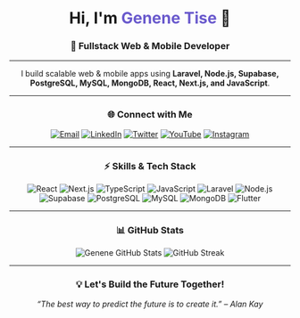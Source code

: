 <h1 align="center">Hi, I'm <span style="color:#6A5ACD;">Genene Tise</span> 👋</h1>
<h3 align="center">🚀 Fullstack Web & Mobile Developer</h3>

---

<p align="center">
I build scalable web & mobile apps using <strong>Laravel, Node.js, Supabase, PostgreSQL, MySQL, MongoDB, React, Next.js, and JavaScript</strong>.
</p>

---

<h3 align="center">🌐 Connect with Me</h3>
<p align="center">
  <a href="mailto:tisegenene@gmail.com"><img src="https://img.shields.io/badge/Email-D14836?style=for-the-badge&logo=gmail&logoColor=white" alt="Email"></a>
  <a href="https://linkedin.com/in/genene-tise-253037234"><img src="https://img.shields.io/badge/LinkedIn-0077B5?style=for-the-badge&logo=linkedin&logoColor=white" alt="LinkedIn"></a>
  <a href="https://twitter.com/genene_tise"><img src="https://img.shields.io/badge/Twitter-1DA1F2?style=for-the-badge&logo=twitter&logoColor=white" alt="Twitter"></a>
  <a href="https://youtube.com/@tisetube1"><img src="https://img.shields.io/badge/YouTube-FF0000?style=for-the-badge&logo=youtube&logoColor=white" alt="YouTube"></a>
  <a href="https://www.instagram.com/tise_genene/"><img src="https://img.shields.io/badge/Instagram-E4405F?style=for-the-badge&logo=instagram&logoColor=white" alt="Instagram"></a>
</p>

---

<h3 align="center">⚡ Skills & Tech Stack</h3>
<p align="center">
  <img src="https://img.shields.io/badge/React-61DAFB?style=for-the-badge&logo=react&logoColor=black" alt="React">
  <img src="https://img.shields.io/badge/Next.js-000000?style=for-the-badge&logo=next.js&logoColor=white" alt="Next.js">
  <img src="https://img.shields.io/badge/TypeScript-F7DF1E?style=for-the-badge&logo=typescript&logoColor=black" alt="TypeScript">
  <img src="https://img.shields.io/badge/JavaScript-F7DF1E?style=for-the-badge&logo=javascript&logoColor=black" alt="JavaScript">
  <img src="https://img.shields.io/badge/Laravel-E91E63?style=for-the-badge&logo=laravel&logoColor=white" alt="Laravel">
  <img src="https://img.shields.io/badge/Node.js-339933?style=for-the-badge&logo=node.js&logoColor=white" alt="Node.js">
  <img src="https://img.shields.io/badge/Supabase-3ECF8E?style=for-the-badge&logo=supabase&logoColor=white" alt="Supabase">
  <img src="https://img.shields.io/badge/PostgreSQL-336791?style=for-the-badge&logo=postgresql&logoColor=white" alt="PostgreSQL">
  <img src="https://img.shields.io/badge/MySQL-4479A1?style=for-the-badge&logo=mysql&logoColor=white" alt="MySQL">
  <img src="https://img.shields.io/badge/MongoDB-47A248?style=for-the-badge&logo=mongodb&logoColor=white" alt="MongoDB">
  <img src="https://img.shields.io/badge/Flutter-02569B?style=for-the-badge&logo=flutter&logoColor=white" alt="Flutter">
</p>

---

<h3 align="center">📊 GitHub Stats</h3>
<p align="center">
  <img src="https://github-readme-stats.vercel.app/api?username=tise-genene&show_icons=true&theme=radical" alt="Genene GitHub Stats">
  <img src="https://github-readme-streak-stats.herokuapp.com/?user=tise-genene&theme=radical" alt="GitHub Streak">
</p>

---

<h3 align="center">💡 Let's Build the Future Together!</h3>
<p align="center">
  <em>“The best way to predict the future is to create it.” – Alan Kay</em>
</p>
